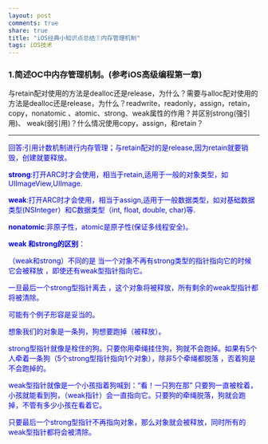 ```yaml
---
layout: post
comments: true
share: true
title: "iOS经典小知识点总结①内存管理机制"
tags: iOS技术
---
```

### 1.简述OC中内存管理机制。(参考iOS高级编程第一章)
与retain配对使用的方法是dealloc还是release，为什么？需要与alloc配对使用的方法是dealloc还是release，为什么？readwrite，readonly，assign，retain，copy，nonatomic 、atomic、strong、weak属性的作用？并区别strong(强引用)、 weak(弱引用)？什么情况使用copy，assign，和retain？
***
<font color='blue'>
回答:引用计数机制进行内存管理；与retain配对的是release,因为retain就要销毁，创建就要释放。

__strong__:打开ARC时才会使用，相当于retain,适用于一般的对象类型，如UIImageView,UIImage.

__weak__:打开ARC时才会使用，相当于assign,适用于一般数据类型，如对基础数据类型(NSInteger）和C数据类型（int, float, double, char)等.

__nonatomic__:非原子性，atomic是原子性(保证多线程安全)。

__weak 和strong的区别__：

（weak和strong）不同的是 当一个对象不再有strong类型的指针指向它的时候 它会被释放  ，即使还有weak型指针指向它。

一旦最后一个strong型指针离去 ，这个对象将被释放，所有剩余的weak型指针都将被清除。

可能有个例子形容是妥当的。

想象我们的对象是一条狗，狗想要跑掉（被释放）。

strong型指针就像是栓住的狗。只要你用牵绳挂住狗，狗就不会跑掉。如果有5个人牵着一条狗（5个strong型指针指向1个对象），除非5个牵绳都脱落 ，否着狗是不会跑掉的。

weak型指针就像是一个小孩指着狗喊到：“看！一只狗在那” 只要狗一直被栓着，小孩就能看到狗，（weak指针）会一直指向它。只要狗的牵绳脱落，狗就会跑掉，不管有多少小孩在看着它。

只要最后一个strong型指针不再指向对象，那么对象就会被释放，同时所有的weak型指针都将会被清除。
</font>
